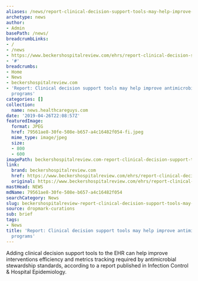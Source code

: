 ```yaml
---
aliases: /news/report-clinical-decision-support-tools-may-help-improve-antimicrobial-stewardship-programs
archetype: news
author:
- Admin
basePath: /news/
breadcrumbLinks:
- /
- /news
- https://www.beckershospitalreview.com/ehrs/report-clinical-decision-support-tools-may-help-improve-antimicrobial-stewardship-programs.html
- '#'
breadcrumbs:
- Home
- News
- beckershospitalreview.com
- 'Report: Clinical decision support tools may help improve antimicrobial stewardship
  programs'
categories: []
collection:
  name: news.healthcareguys.com
date: '2019-04-26T22:08:57Z'
featuredImage:
  format: JPEG
  href: 79561ae8-30fe-508e-b657-a4c16482f054-fi.jpeg
  mime_type: image/jpeg
  size:
  - 800
  - 600
imagePath: beckershospitalreview.com-report-clinical-decision-support-tools-may-help-improve-antimicrobial-stewardship-programs
link:
  brand: beckershospitalreview.com
  href: https://www.beckershospitalreview.com/ehrs/report-clinical-decision-support-tools-may-help-improve-antimicrobial-stewardship-programs.html
  original: https://www.beckershospitalreview.com/ehrs/report-clinical-decision-support-tools-may-help-improve-antimicrobial-stewardship-programs.html
mastHead: NEWS
mdName: 79561ae8-30fe-508e-b657-a4c16482f054
searchCategory: News
slug: beckershospitalreview-report-clinical-decision-support-tools-may-help-improve-antimicrobial-stewardship-programs
source: dropmark-curations
sub: brief
tags:
- News
title: 'Report: Clinical decision support tools may help improve antimicrobial stewardship
  programs'
---
```


Adding clinical decision support tools to the EHR can help improve interventions efficiency and metrics tracking required by antimicrobial stewardship standards, according to a report published in Infection Control & Hospital Epidemiology.